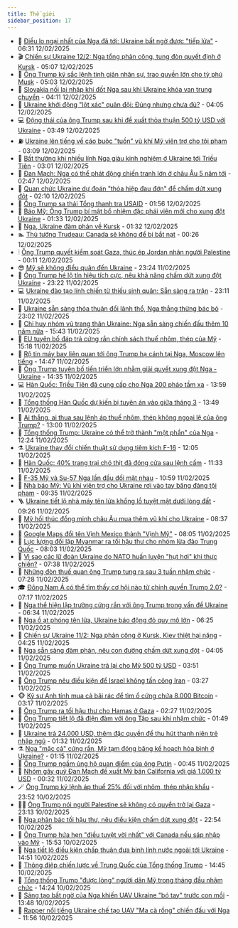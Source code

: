 ```yaml
---
title: Thế giới
sidebar_position: 17
---
```


<!-- dantri-the-gioi:START -->
- 🌋 [Điều lo ngại nhất của Nga đã tới: Ukraine bất ngờ được &quot;tiếp lửa&quot;](https://dantri.com.vn/the-gioi/dieu-lo-ngai-nhat-cua-nga-da-toi-ukraine-bat-ngo-duoc-tiep-lua-20250211145653036.htm) - 06:31 12/02/2025
- 🎬 [Chiến sự Ukraine 12/2: Nga tổng phản công, tung đòn quyết định ở Kursk](https://dantri.com.vn/the-gioi/chien-su-ukraine-122-nga-tong-phan-cong-tung-don-quyet-dinh-o-kursk-20250212102613257.htm) - 05:07 12/02/2025
- 🧰 [Ông Trump ký sắc lệnh tinh giản nhân sự, trao quyền lớn cho tỷ phú Musk](https://dantri.com.vn/the-gioi/ong-trump-ky-sac-lenh-tinh-gian-nhan-su-trao-quyen-lon-cho-ty-phu-musk-20250212105739509.htm) - 05:03 12/02/2025
- 🌋 [Slovakia nối lại nhập khí đốt Nga sau khi Ukraine khóa van trung chuyển](https://dantri.com.vn/the-gioi/slovakia-noi-lai-nhap-khi-dot-nga-sau-khi-ukraine-khoa-van-trung-chuyen-20250212110556902.htm) - 04:11 12/02/2025
- 🗽 [Ukraine khởi động &quot;lột xác&quot; quân đội: Đúng nhưng chưa đủ?](https://dantri.com.vn/the-gioi/ukraine-khoi-dong-lot-xac-quan-doi-dung-nhung-chua-du-20250212104622091.htm) - 04:05 12/02/2025
- 💻 [Động thái của ông Trump sau khi đề xuất thỏa thuận 500 tỷ USD với Ukraine](https://dantri.com.vn/the-gioi/dong-thai-cua-ong-trump-sau-khi-de-xuat-thoa-thuan-500-ty-usd-voi-ukraine-20250212103459748.htm) - 03:49 12/02/2025
- ⛽️ [Ukraine lên tiếng về cáo buộc &quot;tuồn&quot; vũ khí Mỹ viện trợ cho tội phạm](https://dantri.com.vn/the-gioi/ukraine-len-tieng-ve-cao-buoc-tuon-vu-khi-my-vien-tro-cho-toi-pham-20250212100535497.htm) - 03:09 12/02/2025
- 🤩 [Bất thường khi nhiều lính Nga giàu kinh nghiệm ở Ukraine tới Triều Tiên](https://dantri.com.vn/the-gioi/bat-thuong-khi-nhieu-linh-nga-giau-kinh-nghiem-o-ukraine-toi-trieu-tien-20250211183107020.htm) - 03:01 12/02/2025
- 🧐 [Đan Mạch: Nga có thể phát động chiến tranh lớn ở châu Âu 5 năm tới](https://dantri.com.vn/the-gioi/dan-mach-nga-co-the-phat-dong-chien-tranh-lon-o-chau-au-5-nam-toi-20250212075857894.htm) - 02:47 12/02/2025
- 🎊 [Quan chức Ukraine dự đoán &quot;thỏa hiệp đau đớn&quot; để chấm dứt xung đột](https://dantri.com.vn/the-gioi/quan-chuc-ukraine-du-doan-thoa-hiep-dau-don-de-cham-dut-xung-dot-20250212073739847.htm) - 02:10 12/02/2025
- 📝 [Ông Trump sa thải Tổng thanh tra USAID](https://dantri.com.vn/the-gioi/ong-trump-sa-thai-tong-thanh-tra-usaid-20250212084216022.htm) - 01:56 12/02/2025
- 🤡 [Báo Mỹ: Ông Trump bí mật bổ nhiệm đặc phái viên mới cho xung đột Ukraine](https://dantri.com.vn/the-gioi/bao-my-ong-trump-bi-mat-bo-nhiem-dac-phai-vien-moi-cho-xung-dot-ukraine-20250212073400484.htm) - 01:33 12/02/2025
- 🥷 [Nga, Ukraine đàm phán về Kursk](https://dantri.com.vn/the-gioi/nga-ukraine-dam-phan-ve-kursk-20250212072439520.htm) - 01:32 12/02/2025
- 🏊 [Thủ tướng Trudeau: Canada sẽ không để bị bắt nạt](https://dantri.com.vn/the-gioi/thu-tuong-trudeau-canada-se-khong-de-bi-bat-nat-20250212064005377.htm) - 00:26 12/02/2025
- 🕯 [Ông Trump quyết kiểm soát Gaza, thúc ép Jordan nhận người Palestine](https://dantri.com.vn/the-gioi/ong-trump-quyet-kiem-soat-gaza-thuc-ep-jordan-nhan-nguoi-palestine-20250212064731269.htm) - 00:11 12/02/2025
- 😎 [Mỹ sẽ không điều quân đến Ukraine](https://dantri.com.vn/the-gioi/my-se-khong-dieu-quan-den-ukraine-20250212060426854.htm) - 23:24 11/02/2025
- 🌈 [Ông Trump hé lộ tín hiệu tích cực, nêu khả năng chấm dứt xung đột Ukraine](https://dantri.com.vn/the-gioi/ong-trump-he-lo-tin-hieu-tich-cuc-neu-kha-nang-cham-dut-xung-dot-ukraine-20250212060552949.htm) - 23:22 11/02/2025
- 💻 [Ukraine đào tạo lính chiến từ thiếu sinh quân: Sẵn sàng ra trận](https://dantri.com.vn/the-gioi/ukraine-dao-tao-linh-chien-tu-thieu-sinh-quan-san-sang-ra-tran-20250211144755231.htm) - 23:11 11/02/2025
- 🤖 [Ukraine sẵn sàng thỏa thuận đổi lãnh thổ, Nga thẳng thừng bác bỏ](https://dantri.com.vn/the-gioi/ukraine-san-sang-thoa-thuan-doi-lanh-tho-nga-thang-thung-bac-bo-20250212051932739.htm) - 23:02 11/02/2025
- 🦏 [Chỉ huy nhóm vũ trang thân Ukraine: Nga sẵn sàng chiến đấu thêm 10 năm nữa](https://dantri.com.vn/the-gioi/chi-huy-nhom-vu-trang-than-ukraine-nga-san-sang-chien-dau-them-10-nam-nua-20250211223623031.htm) - 15:43 11/02/2025
- 🌁 [EU tuyên bố đáp trả cứng rắn chính sách thuế nhôm, thép của Mỹ](https://dantri.com.vn/the-gioi/eu-tuyen-bo-dap-tra-cung-ran-chinh-sach-thue-nhom-thep-cua-my-20250211221055181.htm) - 15:18 11/02/2025
- 🐘 [Rộ tin máy bay liên quan tới ông Trump hạ cánh tại Nga, Moscow lên tiếng](https://dantri.com.vn/the-gioi/ro-tin-may-bay-lien-quan-toi-ong-trump-ha-canh-tai-nga-moscow-len-tieng-20250211213441824.htm) - 14:47 11/02/2025
- 🥷 [Ông Trump tuyên bố tiến triển lớn nhằm giải quyết xung đột Nga - Ukraine](https://dantri.com.vn/the-gioi/ong-trump-tuyen-bo-tien-trien-lon-nham-giai-quyet-xung-dot-nga-ukraine-20250211212542543.htm) - 14:35 11/02/2025
- 💻 [Hàn Quốc: Triều Tiên đã cung cấp cho Nga 200 pháo tầm xa](https://dantri.com.vn/the-gioi/han-quoc-trieu-tien-da-cung-cap-cho-nga-200-phao-tam-xa-20250211165547892.htm) - 13:59 11/02/2025
- 🎡 [Tổng thống Hàn Quốc dự kiến bị tuyên án vào giữa tháng 3](https://dantri.com.vn/the-gioi/tong-thong-han-quoc-du-kien-bi-tuyen-an-vao-giua-thang-3-20250211204847049.htm) - 13:49 11/02/2025
- 🧰 [Ai thắng, ai thua sau lệnh áp thuế nhôm, thép không ngoại lệ của ông Trump?](https://dantri.com.vn/the-gioi/ai-thang-ai-thua-sau-lenh-ap-thue-nhom-thep-khong-ngoai-le-cua-ong-trump-20250211195139186.htm) - 13:00 11/02/2025
- 🥸 [Tổng thống Trump: Ukraine có thể trở thành &quot;một phần&quot; của Nga](https://dantri.com.vn/the-gioi/tong-thong-trump-ukraine-co-the-tro-thanh-mot-phan-cua-nga-20250211171155720.htm) - 12:24 11/02/2025
- ⚗️ [Ukraine thay đổi chiến thuật sử dụng tiêm kích F-16](https://dantri.com.vn/the-gioi/ukraine-thay-doi-chien-thuat-su-dung-tiem-kich-f-16-20250211180748556.htm) - 12:05 11/02/2025
- 🌮 [Hàn Quốc: 40% trang trại chó thịt đã đóng cửa sau lệnh cấm](https://dantri.com.vn/the-gioi/han-quoc-40-trang-trai-cho-thit-da-dong-cua-sau-lenh-cam-20250211170525817.htm) - 11:33 11/02/2025
- 🎃 [F-35 Mỹ và Su-57 Nga lần đầu đối mặt nhau](https://dantri.com.vn/the-gioi/f-35-my-va-su-57-nga-lan-dau-doi-mat-nhau-20250211173703222.htm) - 10:59 11/02/2025
- 💫 [Nhà báo Mỹ: Vũ khí viện trợ cho Ukraine rơi vào tay băng đảng tội phạm](https://dantri.com.vn/the-gioi/nha-bao-my-vu-khi-vien-tro-cho-ukraine-roi-vao-tay-bang-dang-toi-pham-20250211153828223.htm) - 09:35 11/02/2025
- 🪜 [Ukraine tiết lộ nhà máy tên lửa khổng lồ tuyệt mật dưới lòng đất](https://dantri.com.vn/the-gioi/ukraine-tiet-lo-nha-may-ten-lua-khong-lo-tuyet-mat-duoi-long-dat-20250211094805815.htm) - 09:26 11/02/2025
- 🌋 [Mỹ hối thúc đồng minh châu Âu mua thêm vũ khí cho Ukraine](https://dantri.com.vn/the-gioi/my-hoi-thuc-dong-minh-chau-au-mua-them-vu-khi-cho-ukraine-20250211112353746.htm) - 08:37 11/02/2025
- 🦏 [Google Maps đổi tên Vịnh Mexico thành &quot;Vịnh Mỹ&quot;](https://dantri.com.vn/the-gioi/google-maps-doi-ten-vinh-mexico-thanh-vinh-my-20250211142751465.htm) - 08:05 11/02/2025
- 👀 [Lực lượng đối lập Myanmar ra tối hậu thư cho nhóm lừa đảo Trung Quốc](https://dantri.com.vn/the-gioi/luc-luong-doi-lap-myanmar-ra-toi-hau-thu-cho-nhom-lua-dao-trung-quoc-20250211145146388.htm) - 08:03 11/02/2025
- 🧰 [Vì sao các lữ đoàn Ukraine do NATO huấn luyện &quot;hụt hơi&quot; khi thực chiến?](https://dantri.com.vn/the-gioi/vi-sao-cac-lu-doan-ukraine-do-nato-huan-luyen-hut-hoi-khi-thuc-chien-20250211141332510.htm) - 07:38 11/02/2025
- 🚀 [Những đòn thuế quan ông Trump tung ra sau 3 tuần nhậm chức](https://dantri.com.vn/the-gioi/nhung-don-thue-quan-ong-trump-tung-ra-sau-3-tuan-nham-chuc-20250211140259936.htm) - 07:28 11/02/2025
- 🎓 [Đông Nam Á có thể tìm thấy cơ hội nào từ chính quyền Trump 2.0?](https://dantri.com.vn/the-gioi/dong-nam-a-co-the-tim-thay-co-hoi-nao-tu-chinh-quyen-trump-20-20241230161851244.htm) - 07:17 11/02/2025
- 🥸 [Nga thể hiện lập trường cứng rắn với ông Trump trong vấn đề Ukraine](https://dantri.com.vn/the-gioi/nga-the-hien-lap-truong-cung-ran-voi-ong-trump-trong-van-de-ukraine-20250211111145360.htm) - 06:34 11/02/2025
- 🦅 [Nga ồ ạt phóng tên lửa, Ukraine báo động đỏ quy mô lớn](https://dantri.com.vn/the-gioi/nga-o-at-phong-ten-lua-ukraine-bao-dong-do-quy-mo-lon-20250211120448653.htm) - 06:25 11/02/2025
- 🤭 [Chiến sự Ukraine 11/2: Nga phản công ở Kursk, Kiev thiệt hại nặng](https://dantri.com.vn/the-gioi/chien-su-ukraine-112-nga-phan-cong-o-kursk-kiev-thiet-hai-nang-20250211110716264.htm) - 04:25 11/02/2025
- 🤖 [Nga sẵn sàng đàm phán, nêu con đường chấm dứt xung đột](https://dantri.com.vn/the-gioi/nga-san-sang-dam-phan-neu-con-duong-cham-dut-xung-dot-20250211103920407.htm) - 04:05 11/02/2025
- 🐲 [Ông Trump muốn Ukraine trả lại cho Mỹ 500 tỷ USD](https://dantri.com.vn/the-gioi/ong-trump-muon-ukraine-tra-lai-cho-my-500-ty-usd-20250211102927232.htm) - 03:51 11/02/2025
- 🫣 [Ông Trump nêu điều kiện để Israel không tấn công Iran](https://dantri.com.vn/the-gioi/ong-trump-neu-dieu-kien-de-israel-khong-tan-cong-iran-20250211101427380.htm) - 03:27 11/02/2025
- 🐵 [Kỹ sư Anh tính mua cả bãi rác để tìm ổ cứng chứa 8.000 Bitcoin](https://dantri.com.vn/the-gioi/ky-su-anh-tinh-mua-ca-bai-rac-de-tim-o-cung-chua-8000-bitcoin-20250211093752966.htm) - 03:17 11/02/2025
- 🫶 [Ông Trump ra tối hậu thư cho Hamas ở Gaza](https://dantri.com.vn/the-gioi/ong-trump-ra-toi-hau-thu-cho-hamas-o-gaza-20250211092410261.htm) - 02:27 11/02/2025
- 💃 [Ông Trump tiết lộ đã điện đàm với ông Tập sau khi nhậm chức](https://dantri.com.vn/the-gioi/ong-trump-tiet-lo-da-dien-dam-voi-ong-tap-sau-khi-nham-chuc-20250211083656770.htm) - 01:49 11/02/2025
- 💫 [Ukraine trả 24.000 USD, thêm đặc quyền để thu hút thanh niên trẻ nhập ngũ](https://dantri.com.vn/the-gioi/ukraine-tra-24000-usd-them-dac-quyen-de-thu-hut-thanh-nien-tre-nhap-ngu-20250211081140708.htm) - 01:32 11/02/2025
- ⚗️ [Nga &quot;mặc cả&quot; cứng rắn, Mỹ tạm đóng băng kế hoạch hòa bình ở Ukraine?](https://dantri.com.vn/the-gioi/nga-mac-ca-cung-ran-my-tam-dong-bang-ke-hoach-hoa-binh-o-ukraine-20250211074456637.htm) - 01:15 11/02/2025
- 🥷 [Ông Trump ngầm ủng hộ quan điểm của ông Putin](https://dantri.com.vn/the-gioi/ong-trump-ngam-ung-ho-quan-diem-cua-ong-putin-20250211073743653.htm) - 00:45 11/02/2025
- 🥸 [Nhóm gây quỹ Đan Mạch đề xuất Mỹ bán California với giá 1.000 tỷ USD](https://dantri.com.vn/the-gioi/nhom-gay-quy-dan-mach-de-xuat-my-ban-california-voi-gia-1000-ty-usd-20250211072003918.htm) - 00:32 11/02/2025
- 🪄 [Ông Trump ký lệnh áp thuế 25% đối với nhôm, thép nhập khẩu](https://dantri.com.vn/the-gioi/ong-trump-ky-lenh-ap-thue-25-doi-voi-nhom-thep-nhap-khau-20250211064109921.htm) - 23:52 10/02/2025
- 🧑‍💻 [Ông Trump nói người Palestine sẽ không có quyền trở lại Gaza](https://dantri.com.vn/the-gioi/ong-trump-noi-nguoi-palestine-se-khong-co-quyen-tro-lai-gaza-20250211060504345.htm) - 23:13 10/02/2025
- 🤭 [Nga phản bác tối hậu thư, nêu điều kiện chấm dứt xung đột](https://dantri.com.vn/the-gioi/nga-phan-bac-toi-hau-thu-neu-dieu-kien-cham-dut-xung-dot-20250211003024809.htm) - 22:54 10/02/2025
- 🗽 [Ông Trump hứa hẹn &quot;điều tuyệt vời nhất&quot; với Canada nếu sáp nhập vào Mỹ](https://dantri.com.vn/the-gioi/ong-trump-hua-hen-dieu-tuyet-voi-nhat-voi-canada-neu-sap-nhap-vao-my-20250210221922608.htm) - 15:53 10/02/2025
- 🤖 [Nga tiết lộ điều kiện chấp thuận đưa binh lính nước ngoài tới Ukraine](https://dantri.com.vn/the-gioi/nga-tiet-lo-dieu-kien-chap-thuan-dua-binh-linh-nuoc-ngoai-toi-ukraine-20250210203724961.htm) - 14:51 10/02/2025
- 🌈 [Thông điệp chiến lược về Trung Quốc của Tổng thống Trump](https://dantri.com.vn/the-gioi/thong-diep-chien-luoc-ve-trung-quoc-cua-tong-thong-trump-20250205150921799.htm) - 14:45 10/02/2025
- 🤩 [Tổng thống Trump &quot;được lòng&quot; người dân Mỹ trong tháng đầu nhậm chức](https://dantri.com.vn/the-gioi/tong-thong-trump-duoc-long-nguoi-dan-my-trong-thang-dau-nham-chuc-20250210100453423.htm) - 14:24 10/02/2025
- 🤗 [Sáng tạo bất ngờ của Nga khiến UAV Ukraine &quot;bó tay&quot; trước con mồi](https://dantri.com.vn/the-gioi/sang-tao-bat-ngo-cua-nga-khien-uav-ukraine-bo-tay-truoc-con-moi-20250210151258257.htm) - 13:48 10/02/2025
- 🙉 [Rapper nổi tiếng Ukraine chế tạo UAV &quot;Ma cà rồng&quot; chiến đấu với Nga](https://dantri.com.vn/the-gioi/rapper-noi-tieng-ukraine-che-tao-uav-ma-ca-rong-chien-dau-voi-nga-20250210181711993.htm) - 11:56 10/02/2025<!-- dantri-the-gioi:END -->
